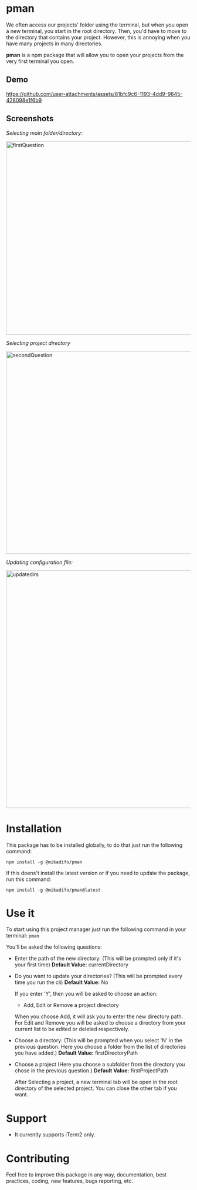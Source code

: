 # pman

We often access our projects' folder using the terminal, but when you open a new terminal, you start in the root directory. Then, you'd have to move to the directory that contains your project. However, this is annoying when you have many projects in many directories.

**pman** is a npm package that will allow you to open your projects from the very first terminal you open.

## Demo
https://github.com/user-attachments/assets/81bfc9c6-1193-4dd9-9845-428098e1f6b9

## Screenshots
*Selecting main folder/directory:*

<img width="526" alt="firstQuestion" src="https://github.com/user-attachments/assets/dab36e69-e933-46d6-a3b6-57dce0fc99e7">

*Selecting project directory*

<img width="551" alt="secondQuestion" src="https://github.com/user-attachments/assets/88c96268-a5e2-43da-9d35-ebd45a0aee98">

*Updating configuration file:*

<img width="646" alt="updatedirs" src="https://github.com/user-attachments/assets/5356cac3-b362-47f3-86f9-514919209a0d">

# Installation

This package has to be installed globally, to do that just run the following command:

`npm install -g @mikadifo/pman`

If this doens't install the latest version or if you need to update the package, run this command:

`npm install -g @mikadifo/pman@latest`

# Use it

To start using this project manager just run the following command in your terminal:
`pman`

You'll be asked the following questions:

- Enter the path of the new directory: (This will be prompted only if it's your first time)
  **Default Value:** currentDirectory

- Do you want to update your directories? (This will be prompted every time you run the cli)
  **Default Value:** No

  If you enter 'Y', then you will be asked to choose an action:

  - Add, Edit or Remove a project directory

  When you choose Add, it will ask you to enter the new directory path. For Edit and Remove you will be asked to choose a directory from your current list to be edited or deleted respectively.

- Choose a directory: (This will be prompted when you select 'N' in the previous question. Here you choose a folder from the list of directories you have added.)
  **Default Value:** firstDirectoryPath

- Choose a project (Here you choose a subfolder from the directory you chose in the previous question.)
  **Default Value:** firstProjectPath

  After Selecting a project, a new terminal tab will be open in the root directory of the selected project. You can close the other tab if you want.

# Support

- It currently supports iTerm2 only.

# Contributing

Feel free to improve this package in any way, documentation, best practices, coding, new features, bugs reporting, etc.
